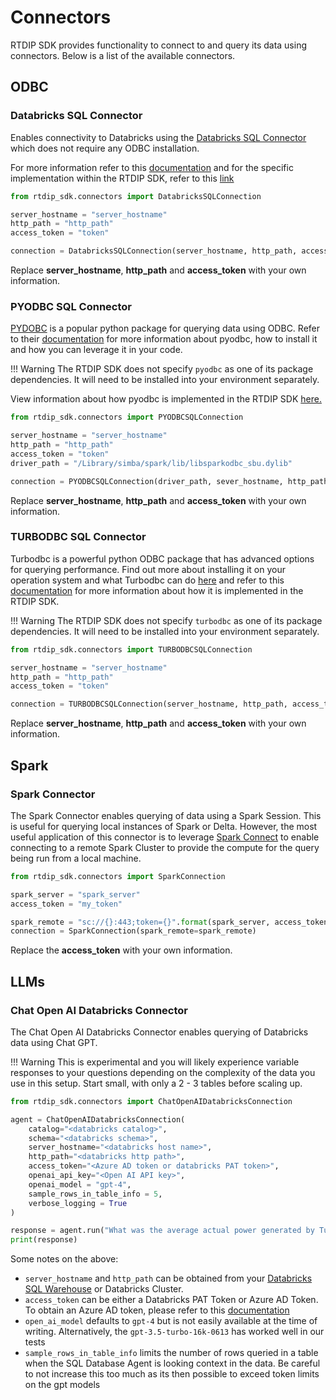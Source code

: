# Connectors

RTDIP SDK provides functionality to connect to and query its data using connectors. Below is a list of the available connectors.

## ODBC

### Databricks SQL Connector

Enables connectivity to Databricks using the [Databricks SQL Connector](https://pypi.org/project/databricks-sql-connector/) which does not require any ODBC installation. 

For more information refer to this [documentation](https://docs.databricks.com/dev-tools/python-sql-connector.html) and for the specific implementation within the RTDIP SDK, refer to this [link](../code-reference/query/connectors//db-sql-connector.md)

```python
from rtdip_sdk.connectors import DatabricksSQLConnection

server_hostname = "server_hostname"
http_path = "http_path"
access_token = "token"

connection = DatabricksSQLConnection(server_hostname, http_path, access_token)
```

Replace **server_hostname**, **http_path** and **access_token** with your own information.

### PYODBC SQL Connector

[PYDOBC](https://pypi.org/project/pyodbc/) is a popular python package for querying data using ODBC. Refer to their [documentation](https://github.com/mkleehammer/pyodbc/wiki) for more information about pyodbc, how to install it and how you can leverage it in your code.

!!! Warning
    The RTDIP SDK does not specify `pyodbc` as one of its package dependencies. It will need to be installed into your environment separately.

View information about how pyodbc is implemented in the RTDIP SDK [here.](../code-reference/query/connectors/pyodbc-sql-connector.md)

```python
from rtdip_sdk.connectors import PYODBCSQLConnection

server_hostname = "server_hostname"
http_path = "http_path"
access_token = "token"
driver_path = "/Library/simba/spark/lib/libsparkodbc_sbu.dylib"

connection = PYODBCSQLConnection(driver_path, sever_hostname, http_path, access_token)
```

Replace **server_hostname**, **http_path** and **access_token** with your own information.

### TURBODBC SQL Connector 

Turbodbc is a powerful python ODBC package that has advanced options for querying performance. Find out more about installing it on your operation system and what Turbodbc can do [here](https://turbodbc.readthedocs.io/en/latest/) and refer to this [documentation](../code-reference/query/connectors/turbodbc-sql-connector.md) for more information about how it is implemented in the RTDIP SDK.

!!! Warning
    The RTDIP SDK does not specify `turbodbc` as one of its package dependencies. It will need to be installed into your environment separately.

```python
from rtdip_sdk.connectors import TURBODBCSQLConnection

server_hostname = "server_hostname"
http_path = "http_path"
access_token = "token"

connection = TURBODBCSQLConnection(server_hostname, http_path, access_token)
```

Replace **server_hostname**, **http_path** and **access_token** with your own information.

## Spark 

### Spark Connector 

The Spark Connector enables querying of data using a Spark Session. This is useful for querying local instances of Spark or Delta. However, the most useful application of this connector is to leverage [Spark Connect](https://spark.apache.org/docs/latest/spark-connect-overview.html) to enable connecting to a remote Spark Cluster to provide the compute for the query being run from a local machine.

```python
from rtdip_sdk.connectors import SparkConnection

spark_server = "spark_server"
access_token = "my_token"

spark_remote = "sc://{}:443;token={}".format(spark_server, access_token)
connection = SparkConnection(spark_remote=spark_remote)
```

Replace the **access_token** with your own information.

## LLMs 

### Chat Open AI Databricks Connector

The Chat Open AI Databricks Connector enables querying of Databricks data using Chat GPT. 

!!! Warning
    This is experimental and you will likely experience variable responses to your questions depending on the complexity of the data you use in this setup. Start small, with only a 2 - 3 tables before scaling up.

```python
from rtdip_sdk.connectors import ChatOpenAIDatabricksConnection

agent = ChatOpenAIDatabricksConnection(
    catalog="<databricks catalog>", 
    schema="<databricks schema>", 
    server_hostname="<databricks host name>",                   
    http_path="<databricks http path>",                         
    access_token="<Azure AD token or databricks PAT token>",
    openai_api_key="<Open AI API key>",
    openai_model = "gpt-4",                                     
    sample_rows_in_table_info = 5, 
    verbose_logging = True
)

response = agent.run("What was the average actual power generated by Turbine 1 at ACME Wind Farm on 6 May?")
print(response)
```

Some notes on the above:

- `server_hostname` and `http_path` can be obtained from your [Databricks SQL Warehouse](../queries/databricks/sql-warehouses.md) or Databricks Cluster.
- `access_token` can be either a Databricks PAT Token or Azure AD Token. To obtain an Azure AD token, please refer to this [documentation](../authentication/azure.md)
- `open_ai_model` defaults to `gpt-4` but is not easily available at the time of writing. Alternatively, the `gpt-3.5-turbo-16k-0613` has worked well in our tests
- `sample_rows_in_table_info` limits the number of rows queried in a table when the SQL Database Agent is looking context in the data. Be careful to not increase this too much as its then possible to exceed token limits on the gpt models